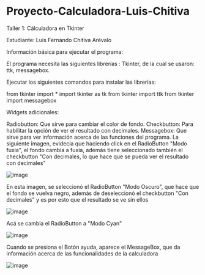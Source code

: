 # Proyecto-Calculadora-Luis-Chitiva
Taller 1: Cálculadora en Tkinter

Estudiante: Luis Fernando Chitiva Arévalo

Información básica para ejecutar el programa:

El programa necesita las siguientes librerías : Tkinter, de la cual se usaron: ttk, messagebox.

Ejecutar los siguientes comandos para instalar las librerías:

from tkinter import *
import tkinter as tk
from tkinter import ttk
from tkinter import messagebox

Widgets adicionales:

Radiobutton: Que sirve para cambiar el color de fondo.
Checkbutton: Para habilitar la opción de ver el resultado con decimales.
Messagebox: Que sirve para ver información acerca de las funciones del programa.
La siguiente imagen, evidecia que haciendo click en el RadioButton "Modo fuxia", el fondo cambia a fuxia, además tiene seleccionado también el checkbutton "Con decimales, lo que hace que se pueda ver el resultado con decimales"

![image](https://user-images.githubusercontent.com/72529907/99155811-66ae3500-2689-11eb-8e5d-f5d2e928ac19.png)

En esta imagen, se seleccionó el RadioButton "Modo Oscuro", que hace que el fondo se vuelva negro, además de deseleccionó el checkbutton "Con decimales" y es por esto que el resultado se ve sin ellos

![image](https://user-images.githubusercontent.com/72529907/99155823-88a7b780-2689-11eb-8cec-7444cd6f88c6.png)

Acá se cambia el RadioButton a "Modo Cyan"

![image](https://user-images.githubusercontent.com/72529907/99155845-b42aa200-2689-11eb-893e-cb5fe80b12ae.png)

Cuando se presiona el Botón ayuda, aparece el MessageBox, que da información acerca de las funcionalidades de la calculadora

![image](https://user-images.githubusercontent.com/72529907/99155864-d6bcbb00-2689-11eb-9641-e2efbc03f354.png)

